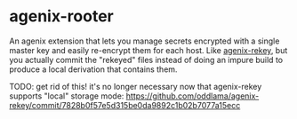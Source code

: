 # agenix-rooter

An agenix extension that lets you manage secrets encrypted with a single master
key and easily re-encrypt them for each host. Like [agenix-rekey], but you
actually commit the "rekeyed" files instead of doing an impure build to produce
a local derivation that contains them.

TODO: get rid of this! it's no longer necessary now that agenix-rekey supports
"local" storage mode:
https://github.com/oddlama/agenix-rekey/commit/7828b0f57e5d315be0da9892c1b02b7077a15ecc

[agenix-rekey]: https://github.com/oddlama/agenix-rekey
